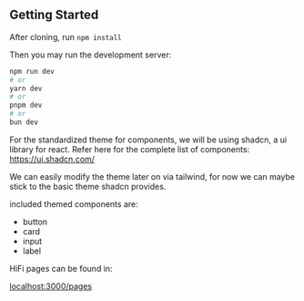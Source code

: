 ## Getting Started

After cloning, run ```npm install```

Then you may run the development server:

```bash
npm run dev
# or
yarn dev
# or
pnpm dev
# or
bun dev
```

For the standardized theme for components, we will be using shadcn, a ui library for react. Refer here for the complete list of components:
https://ui.shadcn.com/

We can easily modify the theme later on via tailwind, for now we can maybe stick to the basic theme shadcn provides.

included themed components are:
- button
- card
- input
- label

HiFi pages can be found in:

[localhost:3000/pages](http://localhost:3000/pages)